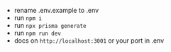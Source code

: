 - rename .env.example to .env
- run ```npm i```
- run ```npx prisma generate```
- run ```npm run dev```
- docs on ```http://localhost:3001``` or your port in .env
